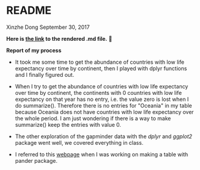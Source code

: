 README
================
Xinzhe Dong
September 30, 2017

**Here is [the link](https://github.com/hannahdxz/STAT545-hw-Dong-Xinzhe/blob/master/hw03/hw03_Rmarkdown.md) to the rendered .md file.** :tada:

**Report of my process**

-   It took me some time to get the abundance of countries with low life expectancy over time by continent, then I played with dplyr functions and I finally figured out.

-   When I try to get the abundance of countries with low life expectancy over time by continent, the continents with 0 countries with low life expectancy on that year has no entry, i.e. the value zero is lost when I do summarize(). Therefore there is no entries for "Oceania" in my table because Oceania does not have countries with low life expectancy over the whole period. I am just wondering if there is a way to make summarize() keep the entries with value 0.

-   The other exploration of the gapminder data with the *dplyr* and *ggplot2* package went well, we covered everything in class.

-   I referred to this [webpage](https://cran.r-project.org/web/packages/pander/README.html) when I was working on making a table with pander package.
